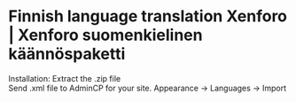 # Finnish language translation Xenforo | Xenforo suomenkielinen käännöspaketti  

Installation: 
Extract the .zip file  
Send .xml file to AdminCP for your site. Appearance -> Languages -> Import
